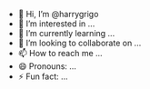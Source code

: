 - 👋 Hi, I’m @harrygrigo
- 👀 I’m interested in ...
- 🌱 I’m currently learning ...
- 💞️ I’m looking to collaborate on ...
- 📫 How to reach me ...
- 😄 Pronouns: ...
- ⚡ Fun fact: ...

<!---
harrygrigo/harrygrigo is a ✨ special ✨ repository because its `README.md` (this file) appears on your GitHub profile.
You can click the Preview link to take a look at your changes.
--->
